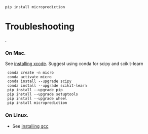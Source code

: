     pip install microprediction
    
# Troubleshooting 
. 

### On Mac. 
See [installing xcode](https://mac.install.guide/commandlinetools/4.html). Suggest using conda for scipy and scikit-learn

     conda create -n micro
     conda activate micro
     conda install --upgrade scipy
     conda install --upgrade scikit-learn
     pip install --upgrade pip
     pip install --upgrade setuptools
     pip install --upgrade wheel
     pip install microprediction

    
    
### On Linux. 

- See [installing gcc](https://linuxize.com/post/how-to-install-gcc-compiler-on-ubuntu-18-04/)
